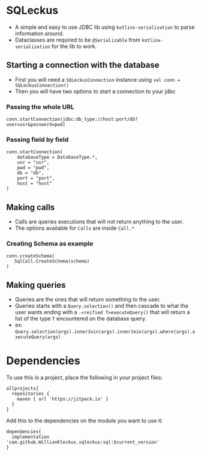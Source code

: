 # SQLeckus

 - A simple and easy to use JDBC lib using `kotlinx-serialization` to parse information around.
 - Dataclasses are required to be `@Serializable` from `kotlinx-serialization` for the lib to work. 

## Starting a connection with the database

 - First you will need a `SQLeckusConnection` instance using `val conn = SQLeckusConnection()`
 - Then you will have two options to start a connection to your jdbc
### Passing the whole URL

`conn.startConnection(jdbc:db_type://host:port/db?user=usr&password=pwd)`

### Passing field by field

```
conn.startConnection(
    databaseType = DatabaseType.*,
    usr = "usr",
    pwd = "pwd",
    db = "db",
    port = "port",
    host = "host"
)
```

## Making calls
 - Calls are queries executions that will not return anything to the user.
 - The options available for `Calls` are inside `Call.*`

 ### Creating Schema as example
 
 ```
 conn.createSchema(
    SqlCall.CreateSchema(schema)
 )
 ```

## Making queries
 - Queries are the ones that will return something to the user.
 - Queries starts with a `Query.selection()` and then cascade to what the user wants ending with a `.<reified T>executeQuery()` that will return a list of the type `T` encountered on the database query.
 - ex: `Query.selection(args).innerJoin(args).innerJoin(args).where(args).executeQuery(args)`

# Dependencies

To use this in a project, place the following in your project files:

```
allprojects{
  repositories {
    maven { url 'https://jitpack.io' }
  }
}
```

Add this to the dependencies on the module you want to use it:

```
dependencies{
  implementation 'com.github.WillianKleckus.sqleckus:sql:$current_version'
} 
```
